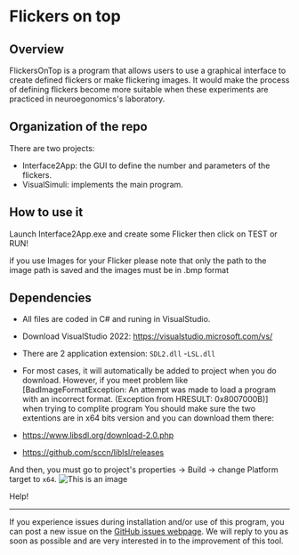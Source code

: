 Flickers on top
=======================

Overview
------------------
FlickersOnTop is a program that allows users to use a graphical interface to create defined flickers or make flickering images. It would make the process of defining flickers become more suitable when these experiments are practiced in neuroegonomics's laboratory.

Organization of the repo
---------------

There are two projects:

- Interface2App: the GUI to define the number and parameters of the flickers.
- VisualSimuli: implements the main program.

How to use it
---------------

Launch Interface2App.exe and create some Flicker then click on TEST or RUN!

if you use Images for your Flicker please note that only the path to the image path is saved and the images must be in .bmp format 


Dependencies
---------------

- All files are coded in C# and runing in VisualStudio.  
- Download VisualStudio 2022: <https://visualstudio.microsoft.com/vs/>  
- There are 2 application extension: `SDL2.dll`
                                   -`LSL.dll`
- For most cases, it will automatically be added to project when you do download. However, if you meet problem like [BadImageFormatException: An attempt was made to load a program with an incorrect format. (Exception from HRESULT: 0x8007000B)] when trying to complite program
You should make sure the two extentions are in x64 bits version and you can download them there:

 - https://www.libsdl.org/download-2.0.php
 - https://github.com/sccn/liblsl/releases

 
And then, you must go to project's properties -> Build -> change Platform target to `x64`.
![This is an image](https://user-images.githubusercontent.com/102971418/176470491-9454a7da-a7c8-4472-b526-578e37f3c928.png)

Help!

---------------

If you experience issues during installation and/or use of this program, you can post a new issue on the [GitHub issues webpage](https://github.com/ludovicdmt/FlickersOnTop/issues). We will reply to you as soon as possible and are very interested in to the improvement of this tool.  
